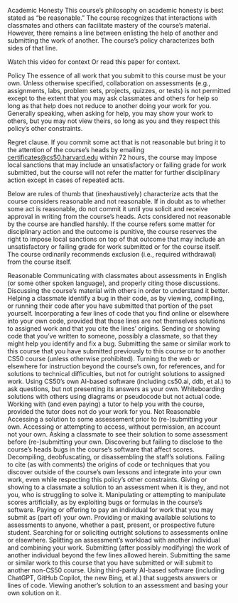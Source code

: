 Academic Honesty
This course’s philosophy on academic honesty is best stated as “be reasonable.” The course recognizes that interactions with classmates and others can facilitate mastery of the course’s material. However, there remains a line between enlisting the help of another and submitting the work of another. The course’s policy characterizes both sides of that line.

Watch this video for context
Or read this paper for context.

Policy
The essence of all work that you submit to this course must be your own. Unless otherwise specified, collaboration on assessments (e.g., assignments, labs, problem sets, projects, quizzes, or tests) is not permitted except to the extent that you may ask classmates and others for help so long as that help does not reduce to another doing your work for you. Generally speaking, when asking for help, you may show your work to others, but you may not view theirs, so long as you and they respect this policy’s other constraints.

Regret clause. If you commit some act that is not reasonable but bring it to the attention of the course’s heads by emailing certificates@cs50.harvard.edu within 72 hours, the course may impose local sanctions that may include an unsatisfactory or failing grade for work submitted, but the course will not refer the matter for further disciplinary action except in cases of repeated acts.

Below are rules of thumb that (inexhaustively) characterize acts that the course considers reasonable and not reasonable. If in doubt as to whether some act is reasonable, do not commit it until you solicit and receive approval in writing from the course’s heads. Acts considered not reasonable by the course are handled harshly. If the course refers some matter for disciplinary action and the outcome is punitive, the course reserves the right to impose local sanctions on top of that outcome that may include an unsatisfactory or failing grade for work submitted or for the course itself. The course ordinarily recommends exclusion (i.e., required withdrawal) from the course itself.

Reasonable
Communicating with classmates about assessments in English (or some other spoken language), and properly citing those discussions.
Discussing the course’s material with others in order to understand it better.
Helping a classmate identify a bug in their code, as by viewing, compiling, or running their code after you have submitted that portion of the pset yourself.
Incorporating a few lines of code that you find online or elsewhere into your own code, provided that those lines are not themselves solutions to assigned work and that you cite the lines’ origins.
Sending or showing code that you’ve written to someone, possibly a classmate, so that they might help you identify and fix a bug.
Submitting the same or similar work to this course that you have submitted previously to this course or to another CS50 course (unless otherwise prohibited).
Turning to the web or elsewhere for instruction beyond the course’s own, for references, and for solutions to technical difficulties, but not for outright solutions to assigned work.
Using CS50’s own AI-based software (including cs50.ai, ddb, et al.) to ask questions, but not presenting its answers as your own.
Whiteboarding solutions with others using diagrams or pseudocode but not actual code.
Working with (and even paying) a tutor to help you with the course, provided the tutor does not do your work for you.
Not Reasonable
Accessing a solution to some assessement prior to (re-)submitting your own.
Accessing or attempting to access, without permission, an account not your own.
Asking a classmate to see their solution to some assessment before (re-)submitting your own.
Discovering but failing to disclose to the course’s heads bugs in the course’s software that affect scores.
Decompiling, deobfuscating, or disassembling the staff’s solutions.
Failing to cite (as with comments) the origins of code or techniques that you discover outside of the course’s own lessons and integrate into your own work, even while respecting this policy’s other constraints.
Giving or showing to a classmate a solution to an assessment when it is they, and not you, who is struggling to solve it.
Manipulating or attempting to manipulate scores artificially, as by exploiting bugs or formulas in the course’s software.
Paying or offering to pay an individual for work that you may submit as (part of) your own.
Providing or making available solutions to assessments to anyone, whether a past, present, or prospective future student.
Searching for or soliciting outright solutions to assessments online or elsewhere.
Splitting an assessment’s workload with another individual and combining your work.
Submitting (after possibly modifying) the work of another individual beyond the few lines allowed herein.
Submitting the same or similar work to this course that you have submitted or will submit to another non-CS50 course.
Using third-party AI-based software (including ChatGPT, GitHub Copilot, the new Bing, et al.) that suggests answers or lines of code.
Viewing another’s solution to an assessment and basing your own solution on it.